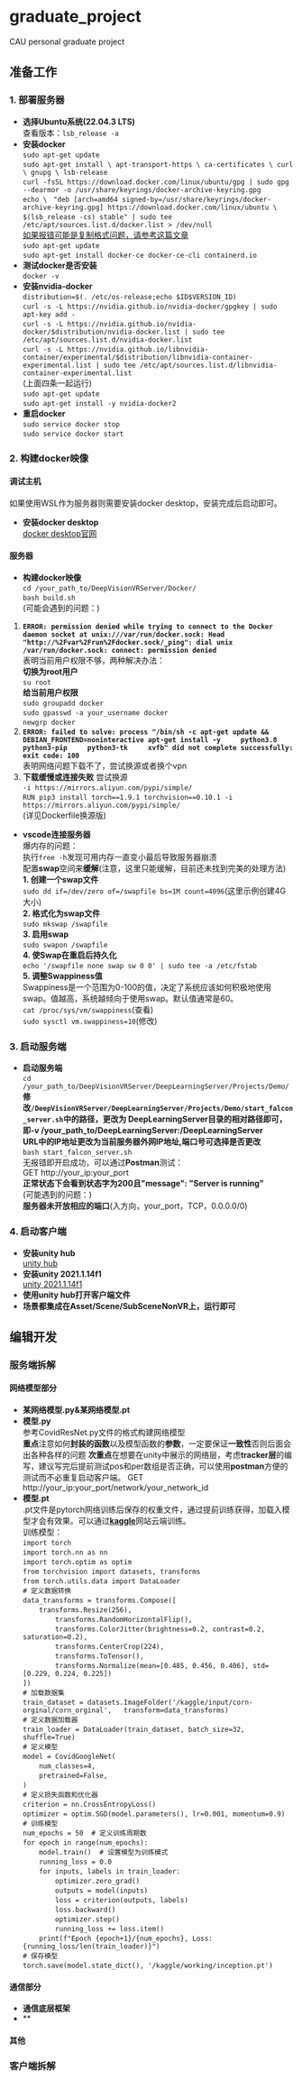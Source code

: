 # graduate_project
CAU personal graduate project

## 准备工作
### 1. 部署服务器
- **选择Ubuntu系统(22.04.3 LTS)**   
查看版本：`lsb_release -a`  
- **安装docker**   
`sudo apt-get update`  
`sudo apt-get install \ apt-transport-https \ ca-certificates \ curl \ gnupg \ lsb-release`  
`curl -fsSL https://download.docker.com/linux/ubuntu/gpg | sudo gpg --dearmor -o /usr/share/keyrings/docker-archive-keyring.gpg`  
`echo \ `
`"deb [arch=amd64 signed-by=/usr/share/keyrings/docker-archive-keyring.gpg] https://download.docker.com/linux/ubuntu \ `  
`$(lsb_release -cs) stable" | sudo tee /etc/apt/sources.list.d/docker.list > /dev/null`  
[如果报错可能是复制格式问题，请参考这篇文章](https://blog.csdn.net/SUNbrightness/article/details/116783604)  
`sudo apt-get update`  
`sudo apt-get install docker-ce docker-ce-cli containerd.io`  
- **测试docker是否安装**  
`docker -v`  
- **安装nvidia-docker**  
`distribution=$(. /etc/os-release;echo $ID$VERSION_ID)`  
`curl -s -L https://nvidia.github.io/nvidia-docker/gpgkey | sudo apt-key add -`  
`curl -s -L https://nvidia.github.io/nvidia-docker/$distribution/nvidia-docker.list | sudo tee /etc/apt/sources.list.d/nvidia-docker.list`  
`curl -s -L https://nvidia.github.io/libnvidia-container/experimental/$distribution/libnvidia-container-experimental.list | sudo tee /etc/apt/sources.list.d/libnvidia-container-experimental.list`  
(上面四条一起运行)  
`sudo apt-get update`  
`sudo apt-get install -y nvidia-docker2`  
- **重启docker**  
`sudo service docker stop`  
`sudo service docker start`  
### 2. 构建docker映像
#### **调试主机**  
如果使用WSL作为服务器则需要安装docker desktop，安装完成后启动即可。  
 - **安装docker desktop**  
 [docker desktop官网](https://www.docker.com/products/docker-desktop/)  
#### **服务器**  
 - **构建docker映像**  
 `cd /your_path_to/DeepVisionVRServer/Docker/`  
 `bash build.sh`  
 (可能会遇到的问题：)    
 1. **`ERROR: permission denied while trying to connect to the Docker daemon socket at unix:///var/run/docker.sock: Head "http://%2Fvar%2Frun%2Fdocker.sock/_ping": dial unix /var/run/docker.sock: connect: permission denied`**  
 表明当前用户权限不够，两种解决办法：  
 **切换为root用户**  
 `su root`  
 **给当前用户权限**  
 `sudo groupadd docker`  
 `sudo gpasswd -a your_username docker`  
 `newgrp docker`  
 2. **`ERROR: failed to solve: process "/bin/sh -c apt-get update && DEBIAN_FRONTEND=noninteractive apt-get install -y     python3.8     python3-pip     python3-tk     xvfb" did not complete successfully: exit code: 100`**  
 表明网络问题下载不了，尝试换源或者换个vpn  
 3. **下载缓慢或连接失败**
 尝试换源  
 `-i https://mirrors.aliyun.com/pypi/simple/`  
 `RUN pip3 install torch==1.9.1 torchvision==0.10.1 -i https://mirrors.aliyun.com/pypi/simple/`  
 (详见Dockerfile换源版)  
 - **vscode连接服务器**  
 爆内存的问题：  
 执行`free -h`发现可用内存一直变小最后导致服务器崩溃  
 配置**swap**空间来**缓解**(注意，这里只能缓解，目前还未找到完美的处理方法)  
 **1. 创建一个swap文件**  
 `sudo dd if=/dev/zero of=/swapfile bs=1M count=4096`(这里示例创建4G大小)  
 **2. 格式化为swap文件**  
 `sudo mkswap /swapfile`  
 **3. 启用swap**  
 `sudo swapon /swapfile`  
 **4. 使Swap在重启后持久化**  
 `echo '/swapfile none swap sw 0 0' | sudo tee -a /etc/fstab`  
 **5. 调整Swappiness值**  
 Swappiness是一个范围为0-100的值，决定了系统应该如何积极地使用swap。值越高，系统越倾向于使用swap。默认值通常是60。  
 `cat /proc/sys/vm/swappiness`(查看)  
 `sudo sysctl vm.swappiness=10`(修改)  
### 3. 启动服务端
- **启动服务端**  
`cd /your_path_to/DeepVisionVRServer/DeepLearningServer/Projects/Demo/`  
**修改`/DeepVisionVRServer/DeepLearningServer/Projects/Demo/start_falcon_server.sh`中的路径，更改为 DeepLearningServer目录的相对路径即可，即-v /your_path_to/DeepLearningServer:/DeepLearningServer**  
**URL中的IP地址更改为当前服务器外网IP地址,端口号可选择是否更改**  
`bash start_falcon_server.sh`  
无报错即开启成功，可以通过**Postman**测试：    
GET http://your_ip:your_port  
**正常状态下会看到状态字为200且"message": "Server is running"**  
(可能遇到的问题：)  
**服务器未开放相应的端口**(入方向，your_port，TCP，0.0.0.0/0)  
### 4. 启动客户端
- **安装unity hub**  
[unity hub](https://unity.com/unity-hub)  
- **安装unity 2021.1.14f1**  
[unity 2021.1.14f1](https://unity.com/releases/editor/whats-new/2021.1.14)  
- **使用unity hub打开客户端文件**  
- **场景都集成在Asset/Scene/SubSceneNonVR上，运行即可**
## 编辑开发
### 服务端拆解
#### 网络模型部分
- **某网络模型.py&某网络模型.pt**  
 - **模型.py**  
 参考CovidResNet.py文件的格式构建网络模型  
 **重点**注意如何**封装的函数**以及模型函数的**参数**，一定要保证**一致性**否则后面会出各种各样的问题
 **次重点**在想要在unity中展示的网络层，考虑**tracker层**的编写，建议写完后提前测试pos和per数组是否正确，可以使用**postman**方便的测试而不必重复启动客户端。
 GET http://your_ip:your_port/network/your_network_id  
 - **模型.pt**  
 .pt文件是pytorch网络训练后保存的权重文件，通过提前训练获得，加载入模型才会有效果。可以通过[**kaggle**](https://www.kaggle.com/)网站云端训练。  
训练模型：  
`import torch`  
`import torch.nn as nn`  
`import torch.optim as optim`  
`from torchvision import datasets, transforms`  
`from torch.utils.data import DataLoader`  
`# 定义数据转换`  
`data_transforms = transforms.Compose([`  
`    transforms.Resize(256),`  
`        transforms.RandomHorizontalFlip(),`  
`        transforms.ColorJitter(brightness=0.2, contrast=0.2, saturation=0.2),`  
`        transforms.CenterCrop(224),`  
`        transforms.ToTensor(),`  
`        transforms.Normalize(mean=[0.485, 0.456, 0.406], std=[0.229, 0.224, 0.225])`   
`])`  
`# 加载数据集`  
`train_dataset = datasets.ImageFolder('/kaggle/input/corn-orginal/corn_orginal',   transform=data_transforms)`  
`# 定义数据加载器`  
`train_loader = DataLoader(train_dataset, batch_size=32, shuffle=True)`  
`# 定义模型`  
`model = CovidGoogleNet(`  
`    num_classes=4,`  
`    pretrained=False,`  
`)`  
`# 定义损失函数和优化器`  
`criterion = nn.CrossEntropyLoss()`  
`optimizer = optim.SGD(model.parameters(), lr=0.001, momentum=0.9)`  
`# 训练模型`  
`num_epochs = 50  # 定义训练周期数`  
`for epoch in range(num_epochs):`  
`    model.train()  # 设置模型为训练模式`  
`    running_loss = 0.0`  
`    for inputs, labels in train_loader:`    
`        optimizer.zero_grad()`  
`        outputs = model(inputs)`  
`        loss = criterion(outputs, labels)`  
`        loss.backward()`  
`        optimizer.step()`  
`        running_loss += loss.item()`  
`    print(f"Epoch {epoch+1}/{num_epochs}, Loss: {running_loss/len(train_loader)}")`  
`# 保存模型`  
`torch.save(model.state_dict(), '/kaggle/working/inception.pt')`  
#### 通信部分
- **通信底层框架**  
- **
#### 其他
### 客户端拆解